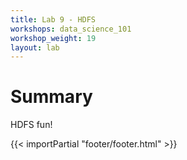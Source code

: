 ```yaml
---
title: Lab 9 - HDFS
workshops: data_science_101
workshop_weight: 19
layout: lab
---
```


# Summary
HDFS fun!

{{< importPartial "footer/footer.html" >}}
